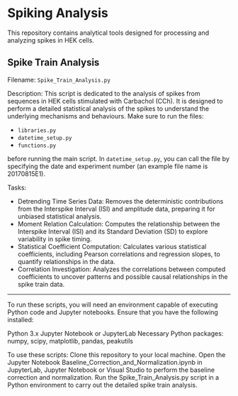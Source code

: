 # Spiking Analysis
This repository contains analytical tools designed for processing and analyzing spikes in HEK cells.

## Spike Train Analysis
  Filename: `Spike_Train_Analysis.py`
  
  Description:
  This script is dedicated to the analysis of spikes from sequences in HEK cells stimulated with Carbachol (CCh). It is designed to perform a detailed statistical analysis of the spikes to understand the underlying   mechanisms and behaviours. 
  Make sure to run the files:
  
  - `libraries.py`
  - `datetime_setup.py`
  - `functions.py` 
  
  before running the main script. 
  In `datetime_setup.py`, you can call the file by specifying the date and experiment number (an example file name is 20170815E1). 
  
  Tasks:
  - Detrending Time Series Data: Removes the deterministic contributions from the Interspike Interval (ISI) and amplitude data, preparing it for unbiased statistical analysis.
  - Moment Relation Calculation: Computes the relationship between the Interspike Interval (ISI) and its Standard Deviation (SD) to explore variability in spike timing.
  - Statistical Coefficient Computation: Calculates various statistical coefficients, including Pearson correlations and regression slopes, to quantify relationships in the data.
  - Correlation Investigation: Analyzes the correlations between computed coefficients to uncover patterns and possible causal relationships in the spike train data.

---------------------------------------------------------------------------------------------------------------------------------------------------------------------------------------------------
To run these scripts, you will need an environment capable of executing Python code and Jupyter notebooks. Ensure that you have the following installed:

Python 3.x
Jupyter Notebook or JupyterLab
Necessary Python packages: numpy, scipy, matplotlib, pandas, peakutils

To use these scripts:
Clone this repository to your local machine.
Open the Jupyter Notebook Baseline_Correction_and_Normalization.ipynb in JupyterLab, Jupyter Notebook or Visual Studio to perform the baseline correction and normalization.
Run the Spike_Train_Analysis.py script in a Python environment to carry out the detailed spike train analysis.
